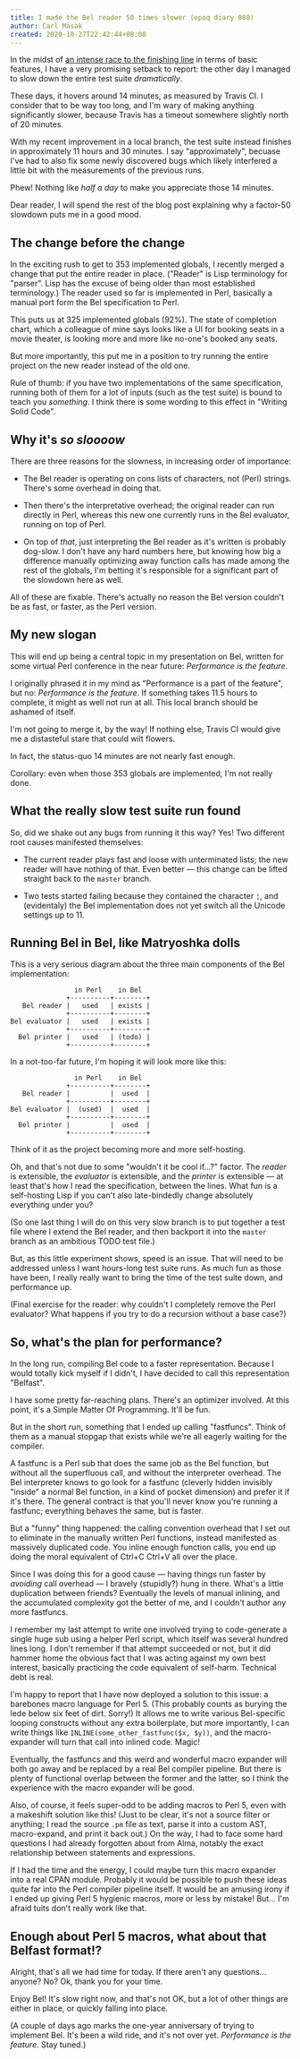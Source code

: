 ```yaml
---
title: I made the Bel reader 50 times slower (epoq diary 008)
author: Carl Mäsak
created: 2020-10-27T22:42:44+08:00
---
```

In the midst of [an intense race to the finishing line](https://github.com/masak/bel) in terms of basic features, I have a very promising setback to report: the other day I managed to slow down the entire test suite _dramatically_.

These days, it hovers around 14 minutes, as measured by Travis CI. I consider that to be way too long, and I'm wary of making anything significantly slower, because Travis has a timeout somewhere slightly north of 20 minutes.

With my recent improvement in a local branch, the test suite instead finishes in approximately 11 hours and 30 minutes. I say "approximately", becuase I've had to also fix some newly discovered bugs which likely interfered a little bit with the measurements of the previous runs.

Phew! Nothing like _half a day_ to make you appreciate those 14 minutes.

Dear reader, I will spend the rest of the blog post explaining why a factor-50 slowdown puts me in a good mood.

## The change before the change

In the exciting rush to get to 353 implemented globals, I recently merged a change that put the entire reader in place. ("Reader" is Lisp terminology for "parser". Lisp has the excuse of being older than most established terminology.) The reader used so far is implemented in Perl, basically a manual port form the Bel specification to Perl.

This puts us at 325 implemented globals (92%). The state of completion chart, which a colleague of mine says looks like a UI for booking seats in a movie theater, is looking more and more like no-one's booked any seats.

But more importantly, this put me in a position to try running the entire project on the new reader instead of the old one.

Rule of thumb: if you have two implementations of the same specification, running both of them for a lot of inputs (such as the test suite) is bound to teach you _something_. I think there is some wording to this effect in "Writing Solid Code".

## Why it's _so sloooow_

There are three reasons for the slowness, in increasing order of importance:

* The Bel reader is operating on cons lists of characters, not (Perl) strings. There's some overhead in doing that.

* Then there's the interpretative overhead; the original reader can run directly in Perl, whereas this new one currently runs in the Bel evaluator, running on top of Perl.

* On top of _that_, just interpreting the Bel reader as it's written is probably dog-slow. I don't have any hard numbers here, but knowing how big a difference manually optimizing away function calls has made among the rest of the globals, I'm betting it's responsible for a significant part of the slowdown here as well.

All of these are fixable. There's actually no reason the Bel version couldn't be as fast, or faster, as the Perl version.

## My new slogan

This will end up being a central topic in my presentation on Bel, written for some virtual Perl conference in the near future: _Performance is the feature_.

I originally phrased it in my mind as "Performance is a part of the feature", but no: _Performance is the feature_. If something takes 11.5 hours to complete, it might as well not run at all. This local branch should be ashamed of itself.

I'm not going to merge it, by the way! If nothing else, Travis CI would give me a distasteful stare that could wilt flowers.

In fact, the status-quo 14 minutes are not nearly fast enough.

Corollary: even when those 353 globals are implemented, I'm not really done.

## What the really slow test suite run found

So, did we shake out any bugs from running it this way? Yes! Two different root causes manifested themselves:

* The current reader plays fast and loose with unterminated lists; the new reader will have nothing of that. Even better &mdash; this change can be lifted straight back to the `master` branch.

* Two tests started failing because they contained the character `¦`, and (evidentaly) the Bel implementation does not yet switch all the Unicode settings up to 11.

## Running Bel in Bel, like Matryoshka dolls

This is a very serious diagram about the three main components of the Bel implementation:

```
                in Perl    in Bel
              +----------+--------+
   Bel reader |   used   | exists |
              +----------+--------+
Bel evaluator |   used   | exists |
              +----------+--------+
  Bel printer |   used   | (todo) |
              +----------+--------+
```

In a not-too-far future, I'm hoping it will look more like this:

```
                in Perl    in Bel
              +----------+--------+
   Bel reader |          |  used  |
              +----------+--------+
Bel evaluator |  (used)  |  used  |
              +----------+--------+
  Bel printer |          |  used  |
              +----------+--------+
```

Think of it as the project becoming more and more self-hosting.

Oh, and that's not due to some "wouldn't it be cool if...?" factor. The _reader_ is extensible, the _evaluator_ is extensible, and the _printer_ is extensible &mdash; at least that's how I read the specification, between the lines. What fun is a self-hosting Lisp if you can't also late-bindedly change absolutely everything under you?

(So one last thing I will do on this very slow branch is to put together a test file where I extend the Bel reader, and then backport it into the `master` branch as an ambitious TODO test file.)

But, as this little experiment shows, speed is an issue. That will need to be addressed unless I want hours-long test suite runs. As much fun as those have been, I really really want to bring the time of the test suite down, and performance up.

(Final exercise for the reader: why couldn't I completely remove the Perl evaluator? What happens if you try to do a recursion without a base case?)

## So, what's the plan for performance?

In the long run, compiling Bel code to a faster representation. Because I would totally kick myself if I didn't, I have decided to call this representation "Belfast".

I have some pretty far-reaching plans. There's an optimizer involved. At this point, it's a Simple Matter Of Programming. It'll be fun.

But in the short run, something that I ended up calling "fastfuncs". Think of them as a manual stopgap that exists while we're all eagerly waiting for the compiler.

A fastfunc is a Perl sub that does the same job as the Bel function, but without all the superfluous call, and without the interpreter overhead. The Bel interpreter knows to go look for a fastfunc (cleverly hidden invisibly "inside" a normal Bel function, in a kind of pocket dimension) and prefer it if it's there. The general contract is that you'll never know you're running a fastfunc; everything behaves the same, but is faster.

But a "funny" thing happened: the calling convention overhead that I set out to eliminate in the manually written Perl functions, instead manifested as massively duplicated code. You inline enough function calls, you end up doing the moral equivalent of Ctrl+C Ctrl+V all over the place.

Since I was doing this for a good cause &mdash; having things run faster by _avoiding_ call overhead &mdash; I bravely (stupidly?) hung in there. What's a little duplication between friends? Eventually the levels of manual inlining, and the accumulated complexity got the better of me, and I couldn't author any more fastfuncs.

I remember my last attempt to write one involved trying to code-generate a single huge sub using a helper Perl script, which itself was several hundred lines long. I don't remember if that attempt succeeded or not, but it did hammer home the obvious fact that I was acting against my own best interest, basically practicing the code equivalent of self-harm. Technical debt is real.

I'm happy to report that I have now deployed a solution to this issue: a barebones macro language for Perl 5. (This probably counts as burying the lede below six feet of dirt. Sorry!) It allows me to write various Bel-specific looping constructs without any extra boilerplate, but more importantly, I can write things like `INLINE(some_other_fastfunc($x, $y))`, and the macro-expander will turn that call into inlined code. Magic!

Eventually, the fastfuncs and this weird and wonderful macro expander will both go away and be replaced by a real Bel compiler pipeline. But there is plenty of functional overlap between the former and the latter, so I think the experience with the macro expander will be good.

Also, of course, it feels super-odd to be adding macros to Perl 5, even with a makeshift solution like this! (Just to be clear, it's not a source filter or anything; I read the source `.pm` file as text, parse it into a custom AST, macro-expand, and print it back out.) On the way, I had to face some hard questions I had already forgotten about from Alma, notably the exact relationship between statements and expressions.

If I had the time and the energy, I could maybe turn this macro expander into a real CPAN module. Probably it would be possible to push these ideas quite far into the Perl compiler pipeline itself. It would be an amusing irony if I ended up giving Perl 5 hygienic macros, more or less by mistake! But... I'm afraid tuits don't really work like that.

## Enough about Perl 5 macros, what about that Belfast format!?

Alright, that's all we had time for today. If there aren't any questions... anyone? No? Ok, thank you for your time.

Enjoy Bel! It's slow right now, and that's not OK, but a lot of other things are either in place, or quickly falling into place.

(A couple of days ago marks the one-year anniversary of trying to implement Bel. It's been a wild ride, and it's not over yet. _Performance is the feature_. Stay tuned.)
